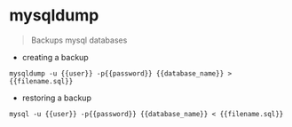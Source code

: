 # mysqldump

> Backups mysql databases 

- creating a backup

`mysqldump -u {{user}} -p{{password}} {{database_name}} > {{filename.sql}}`

- restoring a backup

`mysql -u {{user}} -p{{password}} {{database_name}} < {{filename.sql}}`
